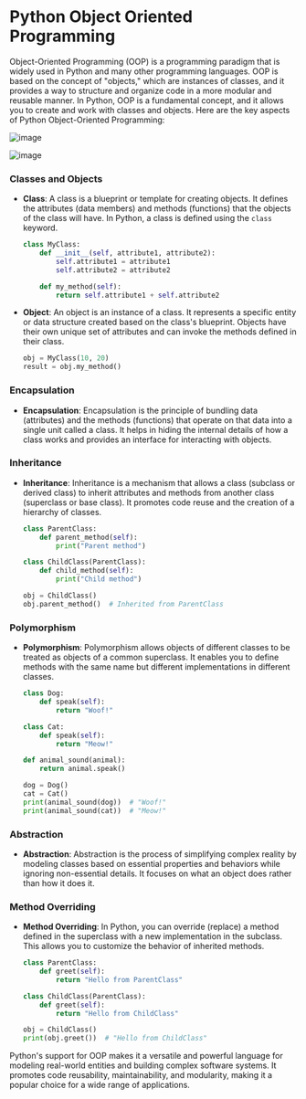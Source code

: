 # Python Object Oriented Programming
Object-Oriented Programming (OOP) is a programming paradigm that is widely used in Python and many other programming languages. OOP is based on the concept of "objects," which are instances of classes, and it provides a way to structure and organize code in a more modular and reusable manner. In Python, OOP is a fundamental concept, and it allows you to create and work with classes and objects. Here are the key aspects of Python Object-Oriented Programming:

![image](https://github.com/ARUNRGAGILITY/python_foundations_course/assets/96728746/5ebb8fa2-8036-4c1d-a505-9d995381478f)

![image](https://github.com/ARUNRGAGILITY/python_foundations_course/assets/96728746/bac25860-c4ef-42fd-b8da-d080bce8b0d1)

### Classes and Objects

- **Class**: A class is a blueprint or template for creating objects. It defines the attributes (data members) and methods (functions) that the objects of the class will have. In Python, a class is defined using the `class` keyword.

    ```python
    class MyClass:
        def __init__(self, attribute1, attribute2):
            self.attribute1 = attribute1
            self.attribute2 = attribute2

        def my_method(self):
            return self.attribute1 + self.attribute2
    ```

- **Object**: An object is an instance of a class. It represents a specific entity or data structure created based on the class's blueprint. Objects have their own unique set of attributes and can invoke the methods defined in their class.

    ```python
    obj = MyClass(10, 20)
    result = obj.my_method()
    ```

### Encapsulation

- **Encapsulation**: Encapsulation is the principle of bundling data (attributes) and the methods (functions) that operate on that data into a single unit called a class. It helps in hiding the internal details of how a class works and provides an interface for interacting with objects.

### Inheritance

- **Inheritance**: Inheritance is a mechanism that allows a class (subclass or derived class) to inherit attributes and methods from another class (superclass or base class). It promotes code reuse and the creation of a hierarchy of classes.

    ```python
    class ParentClass:
        def parent_method(self):
            print("Parent method")

    class ChildClass(ParentClass):
        def child_method(self):
            print("Child method")

    obj = ChildClass()
    obj.parent_method()  # Inherited from ParentClass
    ```

### Polymorphism

- **Polymorphism**: Polymorphism allows objects of different classes to be treated as objects of a common superclass. It enables you to define methods with the same name but different implementations in different classes.

    ```python
    class Dog:
        def speak(self):
            return "Woof!"

    class Cat:
        def speak(self):
            return "Meow!"

    def animal_sound(animal):
        return animal.speak()

    dog = Dog()
    cat = Cat()
    print(animal_sound(dog))  # "Woof!"
    print(animal_sound(cat))  # "Meow!"
    ```

### Abstraction

- **Abstraction**: Abstraction is the process of simplifying complex reality by modeling classes based on essential properties and behaviors while ignoring non-essential details. It focuses on what an object does rather than how it does it.

### Method Overriding

- **Method Overriding**: In Python, you can override (replace) a method defined in the superclass with a new implementation in the subclass. This allows you to customize the behavior of inherited methods.

    ```python
    class ParentClass:
        def greet(self):
            return "Hello from ParentClass"

    class ChildClass(ParentClass):
        def greet(self):
            return "Hello from ChildClass"

    obj = ChildClass()
    print(obj.greet())  # "Hello from ChildClass"
    ```

Python's support for OOP makes it a versatile and powerful language for modeling real-world entities and building complex software systems. It promotes code reusability, maintainability, and modularity, making it a popular choice for a wide range of applications.
